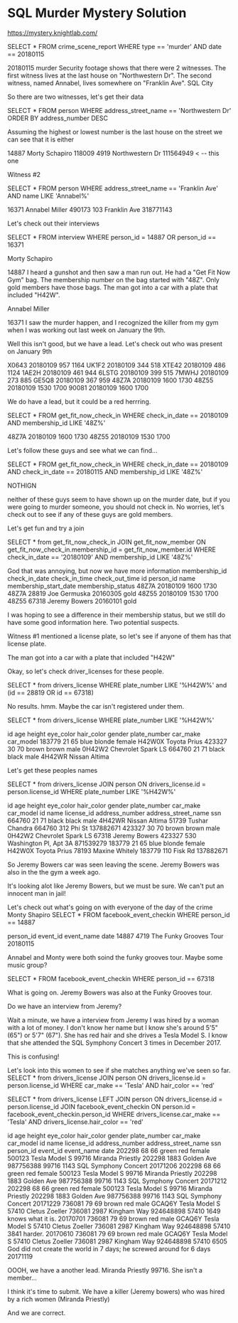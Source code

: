 # SQL Murder Mystery Solution
https://mystery.knightlab.com/

SELECT * FROM crime_scene_report WHERE type == 'murder' AND date == 20180115
              

20180115	murder	Security footage shows that there were 2 witnesses. The first witness lives at the last house on "Northwestern Dr". The second witness, named Annabel, lives somewhere on "Franklin Ave".	SQL City


So there are two witnesses, let's get their data


SELECT * FROM person WHERE address_street_name == 'Northwestern Dr' ORDER BY address_number DESC

Assuming the highest or lowest number is the last house on the street we can see that it is either 

14887	Morty Schapiro	118009	4919	Northwestern Dr	111564949 < -- this one

Witness #2 

SELECT * FROM person WHERE address_street_name == 'Franklin Ave' AND name LIKE 'Annabel%'

16371	Annabel Miller	490173	103	Franklin Ave	318771143

Let's check out their interviews

SELECT * FROM interview WHERE person_id = 14887 OR person_id == 16371

Morty Schapiro

14887	I heard a gunshot and then saw a man run out. He had a "Get Fit Now Gym" bag. The membership number on the bag started with "48Z". Only gold members have those bags. The man got into a car with a plate that included "H42W".

Annabel Miller

16371	I saw the murder happen, and I recognized the killer from my gym when I was working out last week on January the 9th.

Well this isn't good, but we have a lead. Let's check out who was present on January 9th

X0643	20180109	957	1164
UK1F2	20180109	344	518
XTE42	20180109	486	1124
1AE2H	20180109	461	944
6LSTG	20180109	399	515
7MWHJ	20180109	273	885
GE5Q8	20180109	367	959
48Z7A	20180109	1600	1730
48Z55	20180109	1530	1700
90081	20180109	1600	1700

We do have a lead, but it could be a red herrring.

SELECT * FROM get_fit_now_check_in WHERE check_in_date == 20180109 AND membership_id LIKE '48Z%'

48Z7A	20180109	1600	1730
48Z55	20180109	1530	1700

Let's follow these guys and see what we can find...

SELECT * FROM get_fit_now_check_in WHERE check_in_date == 20180109 AND check_in_date == 20180115 AND membership_id LIKE '48Z%'

NOTHIGN

neither of these guys seem to have shown up on the murder date, but if you were going to murder someone, you should not check in. No worries, let's check out to see if any of these guys are gold members. 

Let's get fun and try a join

SELECT * from get_fit_now_check_in JOIN get_fit_now_member ON get_fit_now_check_in.membership_id = get_fit_now_member.id WHERE check_in_date == '20180109' AND membership_id LIKE '48Z%'

God that was annoying, but now we have more information
membership_id	check_in_date	check_in_time	check_out_time	id	person_id	name	membership_start_date	membership_status
48Z7A	20180109	1600	1730	48Z7A	28819	Joe Germuska	20160305	gold
48Z55	20180109	1530	1700	48Z55	67318	Jeremy Bowers	20160101	gold

I was hoping to see a difference in their membership status, but we still do have some good information here. Two potential suspects.

Witness #1 mentioned a license plate, so let's see if anyone of them has that license plate.

The man got into a car with a plate that included "H42W"

Okay, so let's check driver_licenses for these people.

SELECT * from drivers_license WHERE plate_number LIKE '%H42W%' and (id == 28819 OR id == 67318)

No results. hmm. Maybe the car isn't registered under them.

SELECT * from drivers_license WHERE plate_number LIKE '%H42W%'

id	age	height	eye_color	hair_color	gender	plate_number	car_make	car_model
183779	21	65	blue	blonde	female	H42W0X	Toyota	Prius
423327	30	70	brown	brown	male	0H42W2	Chevrolet	Spark LS
664760	21	71	black	black	male	4H42WR	Nissan	Altima

Let's get these peoples names

SELECT * from drivers_license JOIN person ON drivers_license.id = person.license_id WHERE plate_number LIKE '%H42W%'

id	age	height	eye_color	hair_color	gender	plate_number	car_make	car_model	id	name	license_id	address_number	address_street_name	ssn
664760	21	71	black	black	male	4H42WR	Nissan	Altima	51739	Tushar Chandra	664760	312	Phi St	137882671
423327	30	70	brown	brown	male	0H42W2	Chevrolet	Spark LS	67318	Jeremy Bowers	423327	530	Washington Pl, Apt 3A	871539279
183779	21	65	blue	blonde	female	H42W0X	Toyota	Prius	78193	Maxine Whitely	183779	110	Fisk Rd	137882671

So Jeremy Bowers car was seen leaving the scene. Jeremy Bowers was also in the the gym a week ago.

It's looking alot like Jeremy Bowers, but we must be sure. We can't put an innocent man in jail!


Let's check out what's going on with everyone of the day of the crime
Monty Shapiro
SELECT * FROM facebook_event_checkin WHERE person_id == 14887

person_id	event_id	event_name	date
14887	4719	The Funky Grooves Tour	20180115

Annabel and Monty were both soind the funky grooves tour. Maybe some music group?

SELECT * FROM facebook_event_checkin WHERE person_id == 67318

What is going on. Jeremy Bowers was also at the Funky Grooves tour. 

Do we have an interview from Jeremy?

Wait a minute, we have a interview from Jeremy 
I was hired by a woman with a lot of money. I don't know her name but I know she's around 5'5" (65") or 5'7" (67"). She has red hair and she drives a Tesla Model S. I know that she attended the SQL Symphony Concert 3 times in December 2017. 

This is confusing!

Let's look into this women to see if she matches anything we've seen so far.
SELECT * from drivers_license JOIN person ON drivers_license.id = person.license_id WHERE car_make == 'Tesla' AND hair_color == 'red'



SELECT * from drivers_license LEFT JOIN person ON drivers_license.id = person.license_id JOIN facebook_event_checkin ON person.id = facebook_event_checkin.person_id WHERE drivers_license.car_make == 'Tesla' AND drivers_license.hair_color == 'red' 


id	age	height	eye_color	hair_color	gender	plate_number	car_make	car_model	id	name			license_id	address_number	address_street_name	ssn		person_id	event_id	event_name		date
202298	68	66	green		red		female	500123		Tesla		Model S		99716	Miranda Priestly	202298		1883		Golden Ave		987756388	99716		1143		SQL Symphony Concert	20171206
202298	68	66	green	red	female	500123	Tesla	Model S	99716	Miranda Priestly	202298	1883	Golden Ave	987756388	99716	1143	SQL Symphony Concert	20171212
202298	68	66	green	red	female	500123	Tesla	Model S	99716	Miranda Priestly	202298	1883	Golden Ave	987756388	99716	1143	SQL Symphony Concert	20171229
736081	79	69	brown	red	male	GCAQ6Y	Tesla	Model S	57410	Cletus Zoeller	736081	2987	Kingham Way	924648898	57410	1649	knows what it is. 	20170701
736081	79	69	brown	red	male	GCAQ6Y	Tesla	Model S	57410	Cletus Zoeller	736081	2987	Kingham Way	924648898	57410	3841	harder. 	20170610
736081	79	69	brown	red	male	GCAQ6Y	Tesla	Model S	57410	Cletus Zoeller	736081	2987	Kingham Way	924648898	57410	6505	God did not create the world in 7 days; he screwed around for 6 days 	20171119


OOOH, we have a another lead. Miranda Priestly 99716. She isn't a member...


I think it's time to submit. We have a killer (Jeremy bowers) who was hired by a rich women (Miranda Priestly)

And we are correct.
